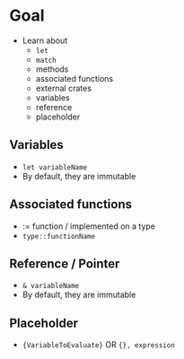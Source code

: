 # Goal
* Learn about
  * `let`
  * `match`
  * methods
  * associated functions
  * external crates
  * variables
  * reference
  * placeholder

## Variables
* `let variableName`
* By default, they are immutable

## Associated functions
* := function / implemented on a type
* `type::functionName`

## Reference / Pointer
* `& variableName`
* By default, they are immutable

## Placeholder
* `{VariableToEvaluate}` OR `{}, expression`